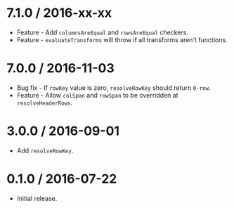 7.1.0 / 2016-xx-xx
==================

  * Feature - Add `columnsAreEqual` and `rowsAreEqual` checkers.
  * Feature - `evaluateTransforms` will throw if all transforms aren't functions.

7.0.0 / 2016-11-03
==================

  * Bug fix - If `rowKey` value is zero, `resolveRowKey` should return `0-row`.
  * Feature - Allow `colSpan` and `rowSpan` to be overridden at `resolveHeaderRows`.

3.0.0 / 2016-09-01
==================

  * Add `resolveRowKey`.

0.1.0 / 2016-07-22
==================

  * Initial release.
